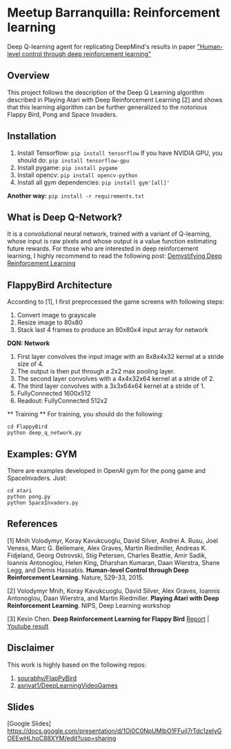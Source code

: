 # Meetup Barranquilla: Reinforcement learning

Deep Q-learning agent for replicating DeepMind's results in paper ["Human-level control through deep reinforcement learning"](http://www.nature.com/nature/journal/v518/n7540/full/nature14236.html)


## Overview
This project follows the description of the Deep Q Learning algorithm described in Playing Atari with Deep Reinforcement Learning [2] and shows that this learning algorithm can be further generalized to the notorious Flappy Bird, Pong and Space Invaders.

## Installation
1) Install Tensorflow: 
`pip install tensorflow` 
If you have NVIDIA GPU, you should do:
`pip install tensorflow-gpu`
2) Install pygame:
`pip install pygame`
3) Install opencv:
`pip install opencv-python`
4) Install all gym dependencies:
`pip install gym'[all]'`

**Another way:**
`pip install -r requirements.txt`


## What is Deep Q-Network?
It is a convolutional neural network, trained with a variant of Q-learning, whose input is raw pixels and whose output is a value function estimating future rewards. For those who are interested in deep reinforcement learning, I highly recommend to read the following post:
[Demystifying Deep Reinforcement Learning](http://www.nervanasys.com/demystifying-deep-reinforcement-learning/)



## FlappyBird Architecture 

According to [1], I first preprocessed the game screens with following steps:

1. Convert image to grayscale
2. Resize image to 80x80
3. Stack last 4 frames to produce an 80x80x4 input array for network

**DQN: Network**
1. First layer convolves the input image with an 8x8x4x32 kernel at a stride size of 4.
2. The output is then put through a 2x2 max pooling layer. 
3. The second layer convolves with a 4x4x32x64 kernel at a stride of 2. 
4. The third layer convolves with a 3x3x64x64 kernel at a stride of 1.
5. FullyConnected 1600x512
6. Readout: FullyConnected 512x2


** Training **
For training, you should do the following:

  ```
  cd FlappyBird
  python deep_q_network.py
  ```
## Examples: GYM 
There are examples developed in OpenAI gym for the pong game and SpaceInvaders.
Just:

  ```
  cd atari
  python pong.py
  python SpaceInvaders.py 
  ```

## References

[1] Mnih Volodymyr, Koray Kavukcuoglu, David Silver, Andrei A. Rusu, Joel Veness, Marc G. Bellemare, Alex Graves, Martin Riedmiller, Andreas K. Fidjeland, Georg Ostrovski, Stig Petersen, Charles Beattie, Amir Sadik, Ioannis Antonoglou, Helen King, Dharshan Kumaran, Daan Wierstra, Shane Legg, and Demis Hassabis. **Human-level Control through Deep Reinforcement Learning**. Nature, 529-33, 2015.

[2] Volodymyr Mnih, Koray Kavukcuoglu, David Silver, Alex Graves, Ioannis Antonoglou, Daan Wierstra, and Martin Riedmiller. **Playing Atari with Deep Reinforcement Learning**. NIPS, Deep Learning workshop

[3] Kevin Chen. **Deep Reinforcement Learning for Flappy Bird** [Report](http://cs229.stanford.edu/proj2015/362_report.pdf) | [Youtube result](https://youtu.be/9WKBzTUsPKc)

## Disclaimer
This work is highly based on the following repos:

1. [sourabhv/FlapPyBird](https://github.com/sourabhv/FlapPyBird)
2. [asrivat1/DeepLearningVideoGames](https://github.com/asrivat1/DeepLearningVideoGames)

## Slides
[Google Slides] https://docs.google.com/presentation/d/1Oi0C0NpUMlbO1FFujI7rTdc1zeIyGOEEwHLhoC88XYM/edit?usp=sharing
